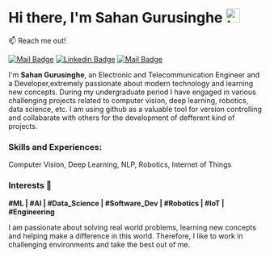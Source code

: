 # Hi there, I'm **Sahan Gurusinghe** <img src="https://user-images.githubusercontent.com/1303154/88677602-1635ba80-d120-11ea-84d8-d263ba5fc3c0.gif" width="28px" alt="hi"> 

:mailbox: Reach me out!

[![Mail Badge](https://img.shields.io/static/v1?message=sahangurusinghe&logo=gmail&labelColor=ea4335&color=ea4335&logoColor=white&label=%20)](mailto:sahangurusinghe26@gmail.com) [![Linkedin Badge](https://img.shields.io/static/v1?message=sahangurusinghe&logo=linkedin&labelColor=0077b5&color=0077b5&logoColor=white&label=%20)](https://www.linkedin.com/in/gurusinghesahan/) [![Mail Badge](https://img.shields.io/static/v1?message=@sahan_guraa._&logo=instagram&labelColor=8a3ab9&color=8a3ab9&logoColor=white&label=%20)](https://www.instagram.com/sahan_guraa._/) 


I'm **Sahan Gurusinghe**, an Electronic and Telecommunication Engineer and a Developer,extremely passionate about modern technology and learning new concepts. During my undergraduate period I have engaged in various challenging projects related to computer vision, deep learning, robotics, data science, etc. I am using github as a valuable tool for version controlling and collabarate with others for the development of defferent kind of projects.

### Skills and Experiences: 
Computer Vision, Deep Learning, NLP, Robotics, Internet of Things

### Interests 💭 

**#ML | #AI | #Data_Science | #Software_Dev | #Robotics | #IoT | #Engineering**

I am passionate about solving real world problems, learning new concepts and helping make a difference in this world. Therefore, I like to work in challenging environments and take the best out of me.
